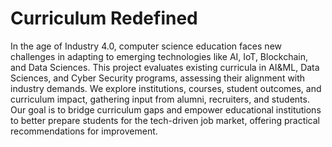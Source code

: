 # Curriculum Redefined

In the age of Industry 4.0, computer science education faces new challenges in adapting to emerging technologies like AI, IoT, Blockchain, and Data Sciences. This project evaluates existing curricula in AI&ML, Data Sciences, and Cyber Security programs, assessing their alignment with industry demands. We explore institutions, courses, student outcomes, and curriculum impact, gathering input from alumni, recruiters, and students. Our goal is to bridge curriculum gaps and empower educational institutions to better prepare students for the tech-driven job market, offering practical recommendations for improvement.
